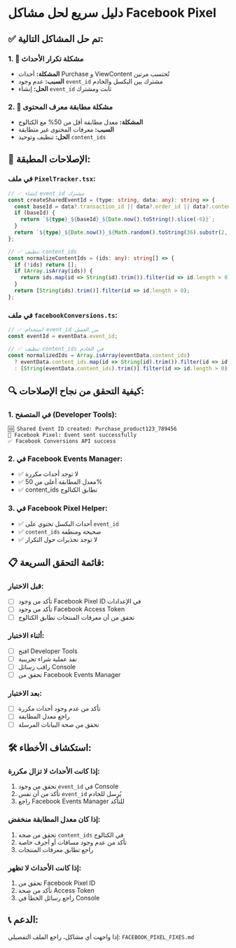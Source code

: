 # دليل سريع لحل مشاكل Facebook Pixel

## ✅ تم حل المشاكل التالية:

### 1. 🔄 مشكلة تكرار الأحداث
- **المشكلة:** أحداث Purchase و ViewContent تُحتسب مرتين
- **السبب:** عدم وجود `event_id` مشترك بين البكسل والخادم
- **الحل:** إنشاء `event_id` ثابت ومشترك

### 2. 🎯 مشكلة مطابقة معرف المحتوى
- **المشكلة:** معدل مطابقة أقل من 50% مع الكتالوج
- **السبب:** معرفات المحتوى غير متطابقة
- **الحل:** تنظيف وتوحيد `content_ids`

## 🚀 الإصلاحات المطبقة:

### في ملف `PixelTracker.tsx`:
```typescript
// ✅ إنشاء event_id مشترك
const createSharedEventId = (type: string, data: any): string => {
  const baseId = data?.transaction_id || data?.order_id || data?.content_ids?.[0];
  if (baseId) {
    return `${type}_${baseId}_${Date.now().toString().slice(-6)}`;
  }
  return `${type}_${Date.now()}_${Math.random().toString(36).substr(2, 6)}`;
};

// ✅ تنظيف content_ids
const normalizeContentIds = (ids: any): string[] => {
  if (!ids) return [];
  if (Array.isArray(ids)) {
    return ids.map(id => String(id).trim()).filter(id => id.length > 0);
  }
  return [String(ids).trim()].filter(id => id.length > 0);
};
```

### في ملف `facebookConversions.ts`:
```typescript
// ✅ استخدام event_id من العميل
const eventId = eventData.event_id;

// ✅ تنظيف content_ids في الخادم
const normalizedIds = Array.isArray(eventData.content_ids) 
  ? eventData.content_ids.map(id => String(id).trim()).filter(id => id.length > 0)
  : [String(eventData.content_ids).trim()].filter(id => id.length > 0);
```

## 🔍 كيفية التحقق من نجاح الإصلاحات:

### 1. في المتصفح (Developer Tools):
```
🆔 Shared Event ID created: Purchase_product123_789456
📘 Facebook Pixel: Event sent successfully
✅ Facebook Conversions API success
```

### 2. في Facebook Events Manager:
- ✅ لا توجد أحداث مكررة
- ✅ معدل المطابقة أعلى من 50%
- ✅ content_ids تطابق الكتالوج

### 3. في Facebook Pixel Helper:
- ✅ أحداث البكسل تحتوي على `event_id`
- ✅ `content_ids` صحيحة ومنظفة
- ✅ لا توجد تحذيرات حول التكرار

## 📋 قائمة التحقق السريعة:

### قبل الاختبار:
- [ ] تأكد من وجود Facebook Pixel ID في الإعدادات
- [ ] تأكد من وجود Facebook Access Token
- [ ] تحقق من أن معرفات المنتجات تطابق الكتالوج

### أثناء الاختبار:
- [ ] افتح Developer Tools
- [ ] نفذ عملية شراء تجريبية
- [ ] راقب رسائل Console
- [ ] تحقق من Facebook Events Manager

### بعد الاختبار:
- [ ] تأكد من عدم وجود أحداث مكررة
- [ ] راجع معدل المطابقة
- [ ] تحقق من صحة البيانات المرسلة

## 🛠️ استكشاف الأخطاء:

### إذا كانت الأحداث لا تزال مكررة:
1. تحقق من وجود `event_id` في Console
2. تأكد من أن نفس `event_id` يُرسل للخادم
3. راجع Facebook Events Manager للتأكد

### إذا كان معدل المطابقة منخفض:
1. تحقق من صحة `content_ids` في الكتالوج
2. تأكد من عدم وجود مسافات أو أحرف خاصة
3. راجع تطابق معرفات المنتجات

### إذا كانت الأحداث لا تظهر:
1. تحقق من Facebook Pixel ID
2. تأكد من صحة Access Token
3. راجع رسائل الخطأ في Console

## 📞 الدعم:
إذا واجهت أي مشاكل، راجع الملف التفصيلي: `FACEBOOK_PIXEL_FIXES.md`
